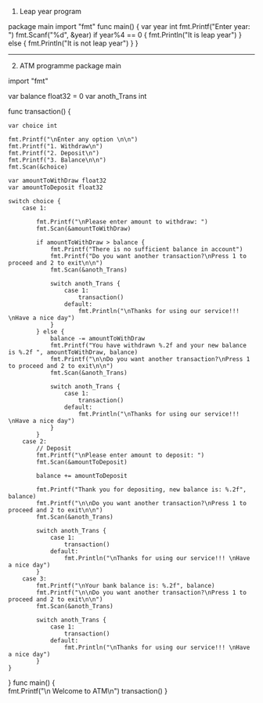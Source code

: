 1.	Leap year program 

package main
import "fmt"
func main() {
	var year int
	fmt.Printf("Enter year: ")
	fmt.Scanf("%d", &year)
	if year%4 == 0 {
			fmt.Println("It is leap year")
	} else {
			fmt.Println("It is not leap year")
	}
}
***************************************************************************************

2.	ATM programme 
package main

import 
	"fmt"
	
var balance float32 = 0
var anoth_Trans int

func transaction() {

	var choice int
	
	fmt.Printf("\nEnter any option \n\n")
    fmt.Printf("1. Withdraw\n")
    fmt.Printf("2. Deposit\n")
    fmt.Printf("3. Balance\n\n")
	fmt.Scan(&choice)

	var amountToWithDraw float32
	var amountToDeposit float32

	switch choice {
		case 1:
			
			fmt.Printf("\nPlease enter amount to withdraw: ")
			fmt.Scan(&amountToWithDraw)

			if amountToWithDraw > balance {
				fmt.Printf("There is no sufficient balance in account")
				fmt.Printf("Do you want another transaction?\nPress 1 to proceed and 2 to exit\n\n")
				fmt.Scan(&anoth_Trans)

				switch anoth_Trans {
					case 1:
						transaction()
					default:
						fmt.Println("\nThanks for using our service!!! \nHave a nice day")
				}
			} else {
				balance -= amountToWithDraw
				fmt.Printf("You have withdrawn %.2f and your new balance is %.2f ", amountToWithDraw, balance)
				fmt.Printf("\n\nDo you want another transaction?\nPress 1 to proceed and 2 to exit\n\n")
				fmt.Scan(&anoth_Trans)

				switch anoth_Trans {
					case 1:
						transaction()
					default:
						fmt.Println("\nThanks for using our service!!! \nHave a nice day")
				}
			}	
		case 2:
			// Deposit
			fmt.Printf("\nPlease enter amount to deposit: ")
			fmt.Scan(&amountToDeposit)

			balance += amountToDeposit

			fmt.Printf("Thank you for depositing, new balance is: %.2f", balance)
			fmt.Printf("\n\nDo you want another transaction?\nPress 1 to proceed and 2 to exit\n\n")
			fmt.Scan(&anoth_Trans)

			switch anoth_Trans {
				case 1:
					transaction()
				default:
					fmt.Println("\nThanks for using our service!!! \nHave a nice day")
			}		
		case 3:
			fmt.Printf("\nYour bank balance is: %.2f", balance)
			fmt.Printf("\n\nDo you want another transaction?\nPress 1 to proceed and 2 to exit\n\n")
			fmt.Scan(&anoth_Trans)

			switch anoth_Trans {
				case 1:
					transaction()
				default:
					fmt.Println("\nThanks for using our service!!! \nHave a nice day")
			}
	}
}
func main() {	
	fmt.Printf("\n Welcome to ATM\n")
	transaction()
}









